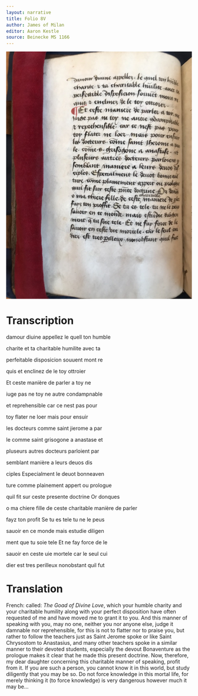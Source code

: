 ```yaml
---
layout: narrative
title: Folio 8V
author: James of Milan
editor: Aaron Kestle
source: Beinecke MS 1166
---
```


![Beinecke MS 1166 Folio 8V](https://raw.githubusercontent.com/oldfrenchtexts/L-aiguillon-d-amour-divine/master/assets/8V.jpg)

# Transcription

damour diuine appellez le quell ton humble

charite et ta charitable humilite avec ta

perfeitable disposicion souuent  mont re

quis et enclinez de le toy ottroier

Et ceste manière de parler a toy ne

iuge pas ne toy ne autre condampnable

et reprehensible car ce nest pas pour

toy flater ne loer mais pour ensuir

les docteurs comme saint jierome a par

le comme saint grisogone a anastase et

pluseurs autres docteurs parloient par

semblant manière a leurs deuos dis

ciples Especialment le deuot bonneaven

ture comme plainement appert ou prologue

quil fit sur ceste presente doctrine  Or donques

o ma chiere fille de ceste charitable manière de parler

fayz ton profit Se tu es tele tu ne le peus

sauoir en ce monde mais estudie diligen

ment que tu soie tele Et ne fay force de le

sauoir en ceste uie mortele car le seul cui

dier est tres perilleux nonobstant quil fut

# Translation

French: called: *The Goad of Divine Love*, which your humble charity and your charitable humility along with your perfect disposition have often requested of me and have moved me to grant it to you. And this manner of speaking with you, may no one, neither you nor anyone else, judge it damnable nor reprehensible, for this is not to flatter nor to praise you, but rather to follow the teachers just as Saint Jerome spoke or like Saint Chrysostom to Anastasius, and many other teachers spoke in a similar manner to their devoted students, especially the devout Bonaventure as the prologue makes it clear that he made this present doctrine. Now, therefore, my dear daughter concerning this charitable manner of speaking, profit from it. If you are such a person, you cannot know it in this world, but study diligently that you may be so. Do not force knowledge in this mortal life, for merely thinking it (to force knowledge) is very dangerous however much it may be… 
